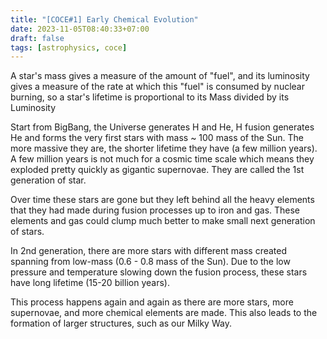 ```yaml
---
title: "[COCE#1] Early Chemical Evolution"
date: 2023-11-05T08:40:33+07:00
draft: false
tags: [astrophysics, coce]
---
```


A star's mass gives a measure of the amount of "fuel", and its luminosity gives a measure of the rate at which this "fuel" is consumed by nuclear burning, so a star's lifetime is proportional to its Mass divided by its Luminosity

Start from BigBang, the Universe generates H and He, H fusion generates He and forms the very first stars with mass ~ 100 mass of the Sun. The more massive they are, the shorter lifetime they have (a few million years). A few million years is not much for a cosmic time scale which means they exploded pretty quickly as gigantic supernovae. They are called the 1st generation of star.

Over time these stars are gone but they left behind all the heavy elements that they had made during fusion processes up to iron and gas. These elements and gas could clump much better to make small next generation of stars.

In 2nd generation, there are more stars with different mass created spanning from low-mass (0.6 - 0.8 mass of the Sun). Due to the low pressure and temperature slowing down the fusion process, these stars have long lifetime (15-20 billion years).

This process happens again and again as there are more stars, more supernovae, and more chemical elements are made. This also leads to the formation of larger structures, such as our Milky Way.